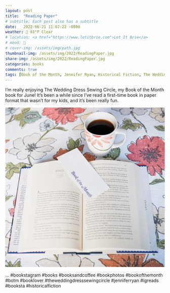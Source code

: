 ```yaml
---
layout: post
title:  "Reading Paper"
# subtitle: Each post also has a subtitle
date:   2022-06-21 11:07:22 -0800
weather: 🔆 81°F Clear
# location: <a href="https://www.letitbrie.com">Let It Brie</a>
# mood: 🥰 
# cover-img: /assets/img/path.jpg
thumbnail-img: /assets/img/2022/ReadingPaper.jpg
share-img: /assets/img/2022/ReadingPaper.jpg
categories: books
comments: true
tags: [Book of the Month, Jennifer Ryan, Historical Fiction, The Wedding Dress Sewing Circle, coffee ]
---
```


I’m really enjoying The Wedding Dress Sewing Circle, my Book of the Month book for June! It’s been a while since I’ve read a first-time book in paper format that wasn’t for my kids, and it’s been really fun.  

![Reading Paper](/assets/img/2022/ReadingPaper.jpg)

...
#bookstagram #books #booksandcoffee #bookphotos #bookofthemonth #botm #booklover #theweddingdresssewingcircle #jenniferryan #igreads #booksta #historicalfiction